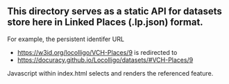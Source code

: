 ## This directory serves as a static API for datasets store here in Linked Places (.lp.json) format.

For example, the persistent identifer URL
* https://w3id.org/locolligo/VCH-Places/9 
is redirected to
* https://docuracy.github.io/Locolligo/datasets/#VCH-Places/9 

Javascript within index.html selects and renders the referenced feature.
